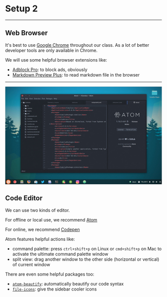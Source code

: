 # Setup 2

---

## Web Browser

It's best to use [Google Chrome](https://google.com/chrome) throughout our class. As a lot of better developer tools are only available in Chrome.

We will use some helpful browser extensions like:

* [Adblock Pro](https://chrome.google.com/webstore/detail/adblock-pro/ocifcklkibdehekfnmflempfgjhbedch): to block ads, obviously
* [Markdown Preview Plus](https://chrome.google.com/webstore/detail/markdown-preview-plus/febilkbfcbhebfnokafefeacimjdckgl): to read markdown file in the browser

---

![](./assets/atom.jpg)

## Code Editor

We can use two kinds of editor.

For offline or local use, we recommend [Atom](https://atom.io)

For online, we recommend [Codepen](https://codepen.io)

Atom features helpful actions like:

* command palette: press `ctrl+shift+p` on Linux or `cmd+shift+p` on Mac to activate the ultimate command palette window
* split view: drag another window to the other side (horizontal or vertical) of current window

There are even some helpful packages too:

* [`atom-beautify`](https://atom.io/packages/atom-beautify): automatically beautify our code syntax
* [`file-icons`](https://atom.io/packages/file-icons): give the sidebar cooler icons

